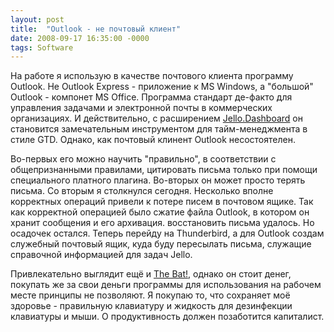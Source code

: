 ```yaml
---
layout: post
title:  "Outlook - не почтовый клиент"
date: 2008-09-17 16:35:00 -0000
tags: Software
---
```


На работе я использую в качестве почтового клиента программу Outlook. Не Outlook Express - приложение к MS Windows, а "большой" Outlook - компонет MS Office. Программа стандарт де-факто для управления задачами и электронной почты в коммерческих организациях. И действительно, с расширением <a href="http://www.jello-dashboard.net">Jello.Dashboard</a> он становится замечательным инструментом для тайм-менеджмента в стиле GTD. Однако, как почтовый клинент Outlook несостоятелен.

Во-первых его можно научить "правильно", в соответствии с общепризнанными правилами, цитировать письма только при помощи специального платного плагина. Во-вторых он может просто терять письма. Со вторым я столкнулся сегодня. Несколько вполне корректных операций привели к потере писем в почтовом ящике. Так как корректной операцией было сжатие файла Outlook, в котором он хранит сообщения и его архивация. восстановить письма удалось. Но осадочек остался. Теперь перейду на Thunderbird, а для Outlook создам служебный почтовый ящик, куда буду пересылать письма, служащие справочной информацией для задач Jello.

Привлекательно выглядит ещё и <a href="http://www.ritlabs.ru">The Bat!</a>, однако он стоит денег, покупать же за свои деньги программы для использования на рабочем месте принципы не позволяют. Я покупаю то, что сохраняет моё здоровье - правильную клавиатуру и жидкость для дезинфекции клавиатуры и мыши. О продуктивность должен позаботится капиталист.